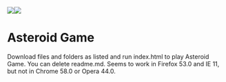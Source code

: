 <a href="http://blueshiftcoding.com" target="_blank"><img src="http://blueshiftcoding.com/wp-content/themes/blueshift/images/logo-animation175p.gif"><img src="http://blueshiftcoding.com/wp-content/uploads/2017/04/BLUESHIFT-LOGO_GRAD_TRANS.png"></a>

# Asteroid Game

Download files and folders as listed and run index.html to play Asteroid Game. You can delete readme.md. Seems to work in Firefox 53.0 and IE 11, but not in Chrome 58.0 or Opera 44.0.
